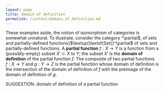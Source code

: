 ```yaml
---
layout: page
title: domain of definition
permalink: /context/domain_of_definition.md
---
```

These examples aside, the notion of isomorphism of categories is somewhat unnatural. To illustrate, consider the category ^\partial$, of sets and partially-defined functions}$\textup{\textsf{Set}}^\partial$ of sets and partially-defined functions. A **partial function** $f: X \to Y$ is a function from a (possibly-empty) subset $X' \subset X$ to $Y$; the subset $X'$ is the **domain of definition** of the partial function $f$. The composite of two partial functions $f : X \to Y$ and $g : Y \to Z$ is the partial function whose domain of definition is the intersection of the domain of definition of $f$ with the preimage of the domain of definition of $g$.

SUGGESTION: domain of definition of a partial function